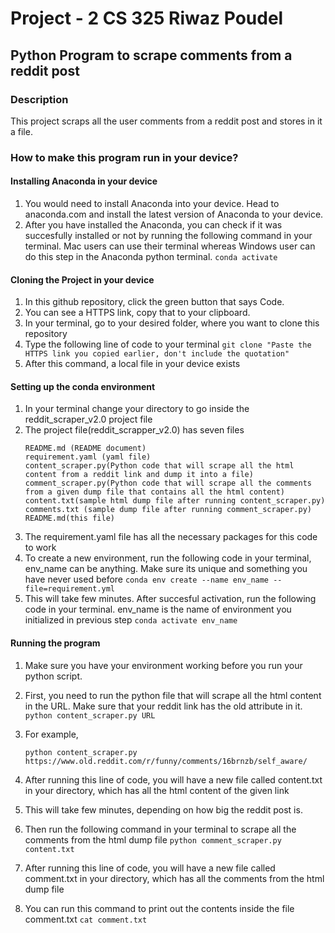 # Project - 2 CS 325 Riwaz Poudel
## Python Program to scrape comments from a reddit post
### Description
This project scraps all the user comments from a reddit post and stores in it a file.
### How to make this program run in your device?
#### Installing Anaconda in your device
1. You would need to install Anaconda into your device. Head to anaconda.com and install the latest version of Anaconda to your device.
2. After you have installed the Anaconda, you can check if it was succesfully installed or not by running the following command in your terminal. Mac users can use their terminal whereas Windows user can do this step in the Anaconda python terminal. 
   ```conda activate```
#### Cloning the Project in your device
1. In this github repository, click the green button that says Code.
2. You can see a HTTPS link, copy that to your clipboard.
3. In your terminal, go to your desired folder, where you want to clone this repository
4. Type the following line of code to your terminal
   ```git clone "Paste the HTTPS link you copied earlier, don't include the quotation"```
5. After this command, a local file in your device exists
#### Setting up the conda environment
1. In your terminal change your directory to go inside the reddit_scraper_v2.0 project file
2. The project file(reddit_scrapper_v2.0) has seven files
   ```
   README.md (README document)
   requirement.yaml (yaml file)
   content_scraper.py(Python code that will scrape all the html content from a reddit link and dump it into a file)
   comment_scraper.py(Python code that will scrape all the comments from a given dump file that contains all the html content)
   content.txt(sample html dump file after running content_scraper.py)
   comments.txt (sample dump file after running comment_scraper.py)
   README.md(this file)
   
   ```
3. The requirement.yaml file has all the necessary packages for this code to work
4. To create a new environment, run the following code in your terminal, env_name can be anything. Make sure its unique and something you have never used before
   ```conda env create --name env_name --file=requirement.yml```
5. This will take few minutes. After succesful activation, run the following code in your terminal. env_name is the name of environment you initialized in previous step
   ```conda activate env_name```
#### Running the program
   
   1. Make sure you have your environment working before you run your python script.
   2. First, you need to run the python file that will scrape all the html content in the URL. Make sure that your reddit link has the old attribute in it.
      ```python content_scraper.py URL```
   4. For example,
      
      ```python content_scraper.py https://www.old.reddit.com/r/funny/comments/16brnzb/self_aware/```
   6. After running this line of code, you will have a new file called content.txt in your directory, which has all the html content of the given link
   7. This will take few minutes, depending on how big the reddit post is.
   8. Then run the following command in your terminal to scrape all the comments from the html dump file
      ```python comment_scraper.py content.txt```
   9. After running this line of code, you will have a new file called comment.txt in your directory, which has all the comments from the html dump file
   10. You can run this command to print out the contents inside the file comment.txt
       ```cat comment.txt```
      
